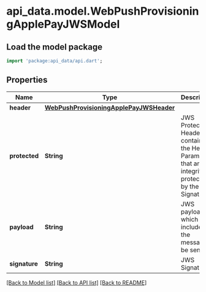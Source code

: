 # api_data.model.WebPushProvisioningApplePayJWSModel

## Load the model package
```dart
import 'package:api_data/api.dart';
```

## Properties
Name | Type | Description | Notes
------------ | ------------- | ------------- | -------------
**header** | [**WebPushProvisioningApplePayJWSHeader**](WebPushProvisioningApplePayJWSHeader.md) |  | 
**protected** | **String** | JWS Protected Headers, contains the Header Parameters that are integrity protected by the JWS Signature. | 
**payload** | **String** | JWS payload which includes the message to be sent. | 
**signature** | **String** | JWS Signature | 

[[Back to Model list]](../README.md#documentation-for-models) [[Back to API list]](../README.md#documentation-for-api-endpoints) [[Back to README]](../README.md)


